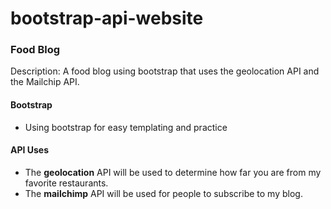 # bootstrap-api-website

### Food Blog ###
Description: A food blog using bootstrap that uses the geolocation API and the Mailchip API.

#### Bootstrap ####
* Using bootstrap for easy templating and practice

#### API Uses ####
* The **geolocation** API will be used to determine how far you are from my favorite restaurants.
* The **mailchimp** API will be used for people to subscribe to my blog.


